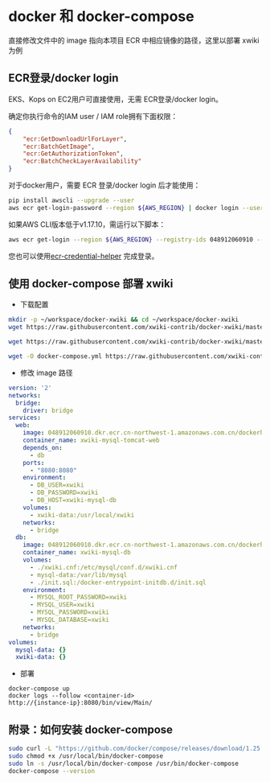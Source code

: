 # docker 和 docker-compose

直接修改文件中的 image 指向本项目 ECR 中相应镜像的路径，这里以部署 xwiki 为例

## ECR登录/docker login
EKS、Kops on EC2用户可直接使用，无需 ECR登录/docker login。

确定你执行命令的IAM user / IAM role拥有下面权限：
```json
{
    "ecr:GetDownloadUrlForLayer",
    "ecr:BatchGetImage",
    "ecr:GetAuthorizationToken",
    "ecr:BatchCheckLayerAvailability"
}
```

对于docker用户，需要 ECR 登录/docker login 后才能使用：
```bash
pip install awscli --upgrade --user
aws ecr get-login-password --region ${AWS_REGION} | docker login --username AWS --password-stdin 048912060910.dkr.ecr.cn-northwest-1.amazonaws.com.cn
```

如果AWS CLI版本低于v1.17.10，需运行以下脚本：
```bash
aws ecr get-login --region ${AWS_REGION} --registry-ids 048912060910 --no-include-email | sh
```

您也可以使用[ecr-credential-helper](https://github.com/awslabs/amazon-ecr-credential-helper) 完成登录。

## 使用 docker-compose 部署 xwiki
- 下载配置
```bash
mkdir -p ~/workspace/docker-xwiki && cd ~/workspace/docker-xwiki
wget https://raw.githubusercontent.com/xwiki-contrib/docker-xwiki/master/11/mysql-tomcat/mysql/xwiki.cnf

wget https://raw.githubusercontent.com/xwiki-contrib/docker-xwiki/master/11/mysql-tomcat/mysql/init.sql

wget -O docker-compose.yml https://raw.githubusercontent.com/xwiki-contrib/docker-xwiki/master/docker-compose-mysql.yml
```

- 修改 image 路径
```yaml
version: '2'
networks:
  bridge:
    driver: bridge
services:
  web:
    image: 048912060910.dkr.ecr.cn-northwest-1.amazonaws.com.cn/dockerhub/xwiki:lts-mysql-tomcat
    container_name: xwiki-mysql-tomcat-web
    depends_on:
      - db
    ports:
      - "8080:8080"
    environment:
      - DB_USER=xwiki
      - DB_PASSWORD=xwiki
      - DB_HOST=xwiki-mysql-db
    volumes:
      - xwiki-data:/usr/local/xwiki
    networks:
      - bridge
  db:
    image: 048912060910.dkr.ecr.cn-northwest-1.amazonaws.com.cn/dockerhub/mysql:5.7
    container_name: xwiki-mysql-db
    volumes:
      - ./xwiki.cnf:/etc/mysql/conf.d/xwiki.cnf
      - mysql-data:/var/lib/mysql
      - ./init.sql:/docker-entrypoint-initdb.d/init.sql
    environment:
      - MYSQL_ROOT_PASSWORD=xwiki
      - MYSQL_USER=xwiki
      - MYSQL_PASSWORD=xwiki
      - MYSQL_DATABASE=xwiki
    networks:
      - bridge
volumes:
  mysql-data: {}
  xwiki-data: {}
```

- 部署
```
docker-compose up
docker logs --follow <container-id>
http://{instance-ip}:8080/bin/view/Main/
```

## 附录：如何安装 docker-compose
```bash
sudo curl -L "https://github.com/docker/compose/releases/download/1.25.4/docker-compose-$(uname -s)-$(uname -m)" -o /usr/local/bin/docker-compose
sudo chmod +x /usr/local/bin/docker-compose
sudo ln -s /usr/local/bin/docker-compose /usr/bin/docker-compose
docker-compose --version
```